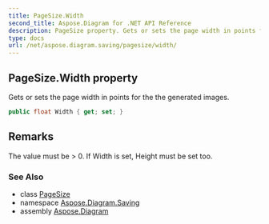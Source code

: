 ```yaml
---
title: PageSize.Width
second_title: Aspose.Diagram for .NET API Reference
description: PageSize property. Gets or sets the page width in points for the the generated images
type: docs
url: /net/aspose.diagram.saving/pagesize/width/
---
```

## PageSize.Width property

Gets or sets the page width in points for the the generated images.

```csharp
public float Width { get; set; }
```

## Remarks

The value must be &gt; 0. If Width is set, Height must be set too.

### See Also

* class [PageSize](../)
* namespace [Aspose.Diagram.Saving](../../pagesize/)
* assembly [Aspose.Diagram](../../../)


